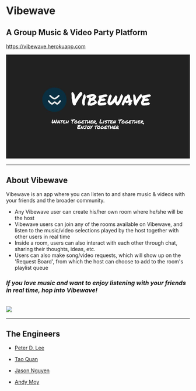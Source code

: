 # Vibewave

## A Group Music & Video Party Platform

https://vibewave.herokuapp.com </br>

<img src="src/vibewave-banner.jpg" width="850">

<br/>

---

## About Vibewave

Vibewave is an app where you can listen to and share music & videos with your friends and the broader community.

- Any Vibewave user can create his/her own room where he/she will be the host
- Vibewave users can join any of the rooms available on Vibewave, and listen to the music/video selections played by the host together with other users in real time
- Inside a room, users can also interact with each other through chat, sharing their thoughts, ideas, etc.
- Users can also make song/video requests, which will show up on the 'Request Board', from which the host can choose to add to the room's playlist queue

### _If you love music and want to enjoy listening with your friends in real time, hop into Vibewave!_

<br/>

<img src="src/vibewave-snippet.gif" width="850">

---

## The Engineers

- <a href="https://github.com/pdl39" target="_blank"><p>Peter D. Lee</p>
- <a href="https://github.com/TDQ2" target="_blank"><p>Tao Quan</p>
- <a href="https://github.com/avante-garde" target="_blank"><p>Jason Nguyen</p>
- <a href="https://github.com/AndyYMoy" target="_blank"><p>Andy Moy</p>
